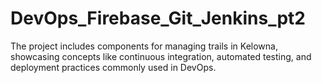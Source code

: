 # DevOps_Firebase_Git_Jenkins_pt2
The project includes components for managing trails in Kelowna, showcasing concepts like continuous integration, automated testing, and deployment practices commonly used in DevOps.
